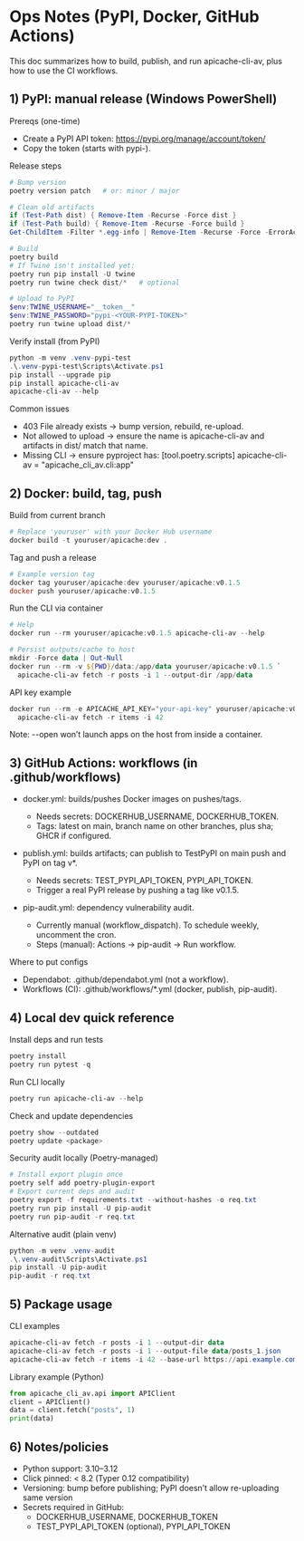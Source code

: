 # Ops Notes (PyPI, Docker, GitHub Actions)

This doc summarizes how to build, publish, and run apicache-cli-av, plus how to use the CI workflows.

## 1) PyPI: manual release (Windows PowerShell)

Prereqs (one-time)
- Create a PyPI API token: https://pypi.org/manage/account/token/
- Copy the token (starts with pypi-).

Release steps
```powershell
# Bump version
poetry version patch   # or: minor / major

# Clean old artifacts
if (Test-Path dist) { Remove-Item -Recurse -Force dist }
if (Test-Path build) { Remove-Item -Recurse -Force build }
Get-ChildItem -Filter *.egg-info | Remove-Item -Recurse -Force -ErrorAction SilentlyContinue

# Build
poetry build
# If Twine isn't installed yet:
poetry run pip install -U twine
poetry run twine check dist/*   # optional

# Upload to PyPI
$env:TWINE_USERNAME="__token__"
$env:TWINE_PASSWORD="pypi-<YOUR-PYPI-TOKEN>"
poetry run twine upload dist/*
```

Verify install (from PyPI)
```powershell
python -m venv .venv-pypi-test
.\.venv-pypi-test\Scripts\Activate.ps1
pip install --upgrade pip
pip install apicache-cli-av
apicache-cli-av --help
```

Common issues
- 403 File already exists → bump version, rebuild, re-upload.
- Not allowed to upload → ensure the name is apicache-cli-av and artifacts in dist/ match that name.
- Missing CLI → ensure pyproject has:
  [tool.poetry.scripts]
  apicache-cli-av = "apicache_cli_av.cli:app"

## 2) Docker: build, tag, push

Build from current branch
```powershell
# Replace 'youruser' with your Docker Hub username 
docker build -t youruser/apicache:dev .
```

Tag and push a release
```powershell
# Example version tag
docker tag youruser/apicache:dev youruser/apicache:v0.1.5
docker push youruser/apicache:v0.1.5
```

Run the CLI via container
```powershell
# Help
docker run --rm youruser/apicache:v0.1.5 apicache-cli-av --help

# Persist outputs/cache to host
mkdir -Force data | Out-Null
docker run --rm -v ${PWD}/data:/app/data youruser/apicache:v0.1.5 `
  apicache-cli-av fetch -r posts -i 1 --output-dir /app/data
```

API key example
```powershell
docker run --rm -e APICACHE_API_KEY="your-api-key" youruser/apicache:v0.1.5 `
  apicache-cli-av fetch -r items -i 42
```

Note: --open won’t launch apps on the host from inside a container.

## 3) GitHub Actions: workflows (in .github/workflows)

- docker.yml: builds/pushes Docker images on pushes/tags.
  - Needs secrets: DOCKERHUB_USERNAME, DOCKERHUB_TOKEN.
  - Tags: latest on main, branch name on other branches, plus sha; GHCR if configured.

- publish.yml: builds artifacts; can publish to TestPyPI on main push and PyPI on tag v*.
  - Needs secrets: TEST_PYPI_API_TOKEN, PYPI_API_TOKEN.
  - Trigger a real PyPI release by pushing a tag like v0.1.5.

- pip-audit.yml: dependency vulnerability audit.
  - Currently manual (workflow_dispatch). To schedule weekly, uncomment the cron.
  - Steps (manual): Actions → pip-audit → Run workflow.

Where to put configs
- Dependabot: .github/dependabot.yml (not a workflow).
- Workflows (CI): .github/workflows/*.yml (docker, publish, pip-audit).

## 4) Local dev quick reference

Install deps and run tests
```powershell
poetry install
poetry run pytest -q
```

Run CLI locally
```powershell
poetry run apicache-cli-av --help
```

Check and update dependencies
```powershell
poetry show --outdated
poetry update <package>
```

Security audit locally (Poetry-managed)
```powershell
# Install export plugin once
poetry self add poetry-plugin-export
# Export current deps and audit
poetry export -f requirements.txt --without-hashes -o req.txt
poetry run pip install -U pip-audit
poetry run pip-audit -r req.txt
```

Alternative audit (plain venv)
```powershell
python -m venv .venv-audit
.\.venv-audit\Scripts\Activate.ps1
pip install -U pip-audit
pip-audit -r req.txt
```

## 5) Package usage

CLI examples
```powershell
apicache-cli-av fetch -r posts -i 1 --output-dir data
apicache-cli-av fetch -r posts -i 1 --output-file data/posts_1.json
apicache-cli-av fetch -r items -i 42 --base-url https://api.example.com
```

Library example (Python)
```python
from apicache_cli_av.api import APIClient
client = APIClient()
data = client.fetch("posts", 1)
print(data)
```

## 6) Notes/policies

- Python support: 3.10–3.12
- Click pinned: < 8.2 (Typer 0.12 compatibility)
- Versioning: bump before publishing; PyPI doesn’t allow re-uploading same version
- Secrets required in GitHub:
  - DOCKERHUB_USERNAME, DOCKERHUB_TOKEN
  - TEST_PYPI_API_TOKEN (optional), PYPI_API_TOKEN